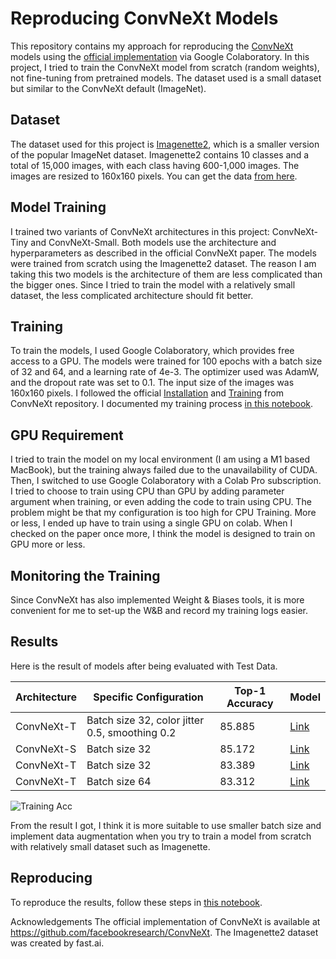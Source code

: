 # Reproducing ConvNeXt Models
This repository contains my approach for reproducing the [ConvNeXt](https://arxiv.org/abs/2201.03545) models using the [official implementation](https://github.com/facebookresearch/ConvNeXt) via Google Colaboratory. In this project, I tried to train the ConvNeXt model from scratch (random weights), not fine-tuning from pretrained models. The dataset used is a small dataset but similar to the ConvNeXt default (ImageNet).

## Dataset
The dataset used for this project is [Imagenette2](https://github.com/fastai/imagenette), which is a smaller version of the popular ImageNet dataset. Imagenette2 contains 10 classes and a total of 15,000 images, with each class having 600-1,000 images. The images are resized to 160x160 pixels. You can get the data [from here](https://s3.amazonaws.com/fast-ai-imageclas/imagenette2-160.tgz).

## Model Training
I trained two variants of ConvNeXt architectures in this project: ConvNeXt-Tiny and ConvNeXt-Small. Both models use the architecture and hyperparameters as described in the official ConvNeXt paper. The models were trained from scratch using the Imagenette2 dataset. The reason I am taking this two models is the architecture of them are less complicated than the bigger ones. Since I tried to train the model with a relatively small dataset, the less complicated architecture should fit better.

## Training
To train the models, I used Google Colaboratory, which provides free access to a GPU. The models were trained for 100 epochs with a batch size of 32 and 64, and a learning rate of 4e-3. The optimizer used was AdamW, and the dropout rate was set to 0.1. The input size of the images was 160x160 pixels. I followed the official [Installation](https://github.com/facebookresearch/ConvNeXt/blob/main/INSTALL.md) and [Training](https://github.com/facebookresearch/ConvNeXt/blob/main/TRAINING.md) from ConvNeXt repository. I documented my training process [in this notebook](https://github.com/lolikgiovi/ConvNeXt-Repro/blob/main/Training_History.ipynb).

## GPU Requirement
I tried to train the model on my local environment (I am using a M1 based MacBook), but the training always failed due to the unavailability of CUDA. Then, I switched to use Google Colaboratory with a Colab Pro subscription. I tried to choose to train using CPU than GPU by adding parameter argument when training, or even adding the code to train using CPU. The problem might be that my configuration is too high for CPU Training. More or less, I ended up have to train using a single GPU on colab. When I checked on the paper once more, I think the model is designed to train on GPU more or less.

## Monitoring the Training
Since ConvNeXt has also implemented Weight & Biases tools, it is more convenient for me to set-up the W&B and record my training logs easier.

## Results
Here is the result of models after being evaluated with Test Data. 

| Architecture     | Specific Configuration                         | Top-1 Accuracy | Model |
|------------------|------------------------------------------------|----------------|-------|
| ConvNeXt-T    | Batch size 32, color jitter 0.5, smoothing 0.2 | 85.885         | [Link](https://drive.google.com/file/d/1WgZHE80WELCdxjGSLj94UTfo_EueDoBm/view?usp=share_link) |
| ConvNeXt-S   | Batch size 32                                  | 85.172         | [Link](https://drive.google.com/file/d/1SIVKlTS_6kJ5yRIA8rK3pu1UYGT6pUJq/view?usp=share_link) |
| ConvNeXt-T    | Batch size 32                                  | 83.389         | [Link](https://drive.google.com/file/d/1me7f5HmgqM5f4-AxGnKQ-3LcUzk7NAvs/view?usp=share_link) |
| ConvNeXt-T    | Batch size 64                                  | 83.312         | [Link](https://drive.google.com/file/d/1klxyPyjyYi2LLMj8VUTchXsoPMOwVcU_/view?usp=share_link) |


![Training Acc](https://user-images.githubusercontent.com/59627864/222997332-5c6932c6-fb37-4dd8-ac62-dc2a9683384b.png)


From the result I got, I think it is more suitable to use smaller batch size and implement data augmentation when you try to train a model from scratch with relatively small dataset such as Imagenette.

## Reproducing
To reproduce the results, follow these steps in [this notebook](https://github.com/lolikgiovi/ConvNeXt-Repro/blob/main/Training_ConvNeXt.ipynb).

Acknowledgements
The official implementation of ConvNeXt is available at https://github.com/facebookresearch/ConvNeXt. The Imagenette2 dataset was created by fast.ai.
